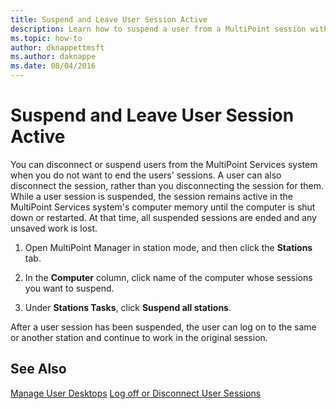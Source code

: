 ```yaml
---
title: Suspend and Leave User Session Active
description: Learn how to suspend a user from a MultiPoint session without disconnecting them
ms.topic: how-to
author: dknappettmsft
ms.author: daknappe
ms.date: 08/04/2016
---
```

# Suspend and Leave User Session Active
You can disconnect or suspend users from the MultiPoint Services system when you do not want to end the users' sessions. A user can also disconnect the session, rather than you disconnecting the session for them. While a user session is suspended, the session remains active in the MultiPoint Services system's computer memory until the computer is shut down or restarted. At that time, all suspended sessions are ended and any unsaved work is lost.

1.  Open MultiPoint Manager in station mode, and then click the **Stations** tab.

2.  In the **Computer** column, click name of the computer whose sessions you want to suspend.

3.  Under **Stations Tasks**, click **Suspend all stations**.

After a user session has been suspended, the user can log on to the same or another station and continue to work in the original session.

## See Also
[Manage User Desktops](manage-user-desktops-using-multipoint-dashboard.md)
[Log off or Disconnect User Sessions](Log-off-or-Disconnect-User-Sessions.md)
